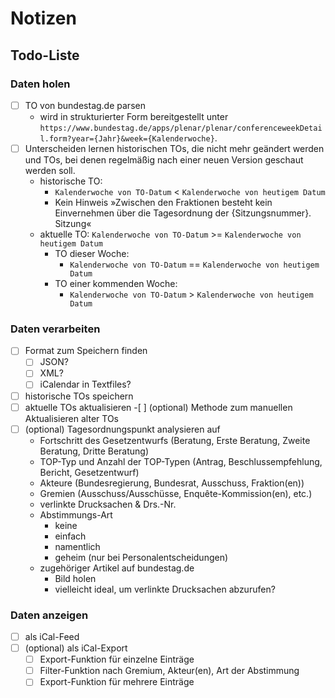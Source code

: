 Notizen
=======

Todo-Liste
----------

### Daten holen
- [ ] TO von bundestag.de parsen
	- wird in strukturierter Form bereitgestellt unter `https://www.bundestag.de/apps/plenar/plenar/conferenceweekDetail.form?year={Jahr}&week={Kalenderwoche}`.
- [ ] Unterscheiden lernen historischen TOs, die nicht mehr geändert werden und TOs, bei denen regelmäßig nach einer neuen Version geschaut werden soll.
	- historische TO:
		- `Kalenderwoche von TO-Datum` < `Kalenderwoche von heutigem Datum`
		- Kein Hinweis »Zwischen den Fraktionen besteht kein Einvernehmen über die Tagesordnung der {Sitzungsnummer}. Sitzung«
	- aktuelle TO: `Kalenderwoche von TO-Datum` >= `Kalenderwoche von heutigem Datum`
		- TO dieser Woche:
			- `Kalenderwoche von TO-Datum` == `Kalenderwoche von heutigem Datum`
		- TO einer kommenden Woche:
			- `Kalenderwoche von TO-Datum` > `Kalenderwoche von heutigem Datum`

### Daten verarbeiten
- [ ] Format zum Speichern finden
	- [ ] JSON?
	- [ ] XML?
	- [ ] iCalendar in Textfiles?
- [ ] historische TOs speichern
- [ ] aktuelle TOs aktualisieren
-[ ] \(optional) Methode zum manuellen Aktualisieren alter TOs
- [ ] \(optional) Tagesordnungspunkt analysieren auf
	- Fortschritt des Gesetzentwurfs (Beratung, Erste Beratung, Zweite Beratung, Dritte Beratung)
	- TOP-Typ und Anzahl der TOP-Typen (Antrag, Beschlussempfehlung, Bericht, Gesetzentwurf)
	- Akteure (Bundesregierung, Bundesrat, Ausschuss, Fraktion(en))
	- Gremien (Ausschuss/Ausschüsse, Enquête-Kommission(en), etc.)
	- verlinkte Drucksachen & Drs.-Nr.
	- Abstimmungs-Art
		- keine
		- einfach
		- namentlich
		- geheim (nur bei Personalentscheidungen)
	- zugehöriger Artikel auf bundestag.de
		- Bild holen
		- vielleicht ideal, um verlinkte Drucksachen abzurufen?


### Daten anzeigen
- [ ] als iCal-Feed
- [ ] \(optional) als iCal-Export
	- [ ] Export-Funktion für einzelne Einträge
	- [ ] Filter-Funktion nach Gremium, Akteur(en), Art der Abstimmung
	- [ ] Export-Funktion für mehrere Einträge
